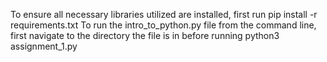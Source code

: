 To ensure all necessary libraries utilized are installed, first run pip install -r requirements.txt To run the intro_to_python.py file from the command line, first navigate to the directory the file is in before running python3 assignment_1.py
